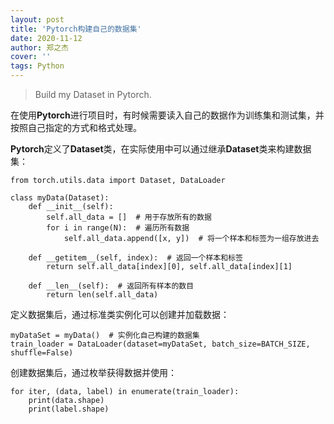 ```yaml
---
layout: post
title: 'Pytorch构建自己的数据集'
date: 2020-11-12
author: 郑之杰
cover: ''
tags: Python
---
```


> Build my Dataset in Pytorch.

在使用**Pytorch**进行项目时，有时候需要读入自己的数据作为训练集和测试集，并按照自己指定的方式和格式处理。

**Pytorch**定义了**Dataset**类，在实际使用中可以通过继承**Dataset**类来构建数据集：

```
from torch.utils.data import Dataset, DataLoader

class myData(Dataset):
    def __init__(self):
        self.all_data = []  # 用于存放所有的数据
        for i in range(N):  # 遍历所有数据
            self.all_data.append([x, y])  # 将一个样本和标签为一组存放进去

    def __getitem__(self, index):  # 返回一个样本和标签
        return self.all_data[index][0], self.all_data[index][1]

    def __len__(self):  # 返回所有样本的数目
        return len(self.all_data)
```


定义数据集后，通过标准类实例化可以创建并加载数据：

```
myDataSet = myData()  # 实例化自己构建的数据集
train_loader = DataLoader(dataset=myDataSet, batch_size=BATCH_SIZE, shuffle=False)
```

创建数据集后，通过枚举获得数据并使用：
```
for iter, (data, label) in enumerate(train_loader):
    print(data.shape)
    print(label.shape)
````
